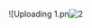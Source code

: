 ![Uploading 1.pn![2](https://github.com/Tojan-Naiem/Tic-Tac-Toe-Flutter/assets/131993607/8e56dcb1-4bf3-44b4-a1d0-a96655852d6e)
